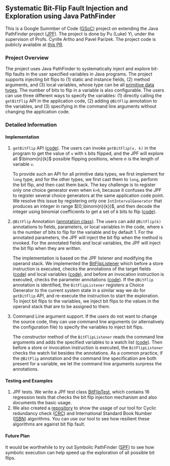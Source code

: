 ## Systematic Bit-Flip Fault Injection and Exploration using Java PathFinder

This is a Google Summber of Code ([GSoC](https://summerofcode.withgoogle.com)) project on extending the Java PathFinder project ([JPF](https://github.com/javapathfinder/jpf-core)). The project is done by Pu (Luke) Yi, under the supervison of Profs. Cyrille Artho and Pavel Parízek.
The project code is publicly available at [this PR](https://github.com/y553546436/jpf-core/pull/10).

### Project Overview

The project uses Java PathFinder to systematically inject and explore bit-flip faults in the user specified variables in Java programs. The project supports injecting bit flips to (1) static and instance fields, (2) method arguments, and (3) local variables, whose type can be all [primitive data types](https://docs.oracle.com/javase/tutorial/java/nutsandbolts/datatypes.html). The number of bits to flip in a variable is also configurable. The users can use three different ways to specify the variables: (1) directly calling the `getBitFlip` API in the application code, (2) adding `@BitFlip` annotation to the variables, and (3) specifying in the command line arguments without changing the application code.

### Detailed Information

#### Implementation

1. `getBitFlip` API ([code](https://github.com/y553546436/jpf-core/blob/FaultInjection/src/main/gov/nasa/jpf/vm/JPF_gov_nasa_jpf_vm_Verify.java#L468)). The users can invoke `getBitFlip(v, k)` in the program to get the value of `v` with `k` bits flipped, and the JPF will explore all $\binom{n}{k}$ possible flipping positions, where $n$ is the length of variable `v`.

   To provide such an API for all primitive data types, we first implement for `long` type, and for the other types, we first cast them to `long`, perform the bit flip, and then cast them back. The key challenge is to register only one choice generator even when `k>0`, because it confuses the JPF to register several choice generators at the same application code point. We resolve this issue by registering only one `IntIntervalGenerator` that produces an integer in range $[0,\binom{n}{k})$, and then decode the integer using binomial coefficients to get a set of $k$ bits to flip ([code](https://github.com/y553546436/jpf-core/blob/FaultInjection/src/main/gov/nasa/jpf/vm/JPF_gov_nasa_jpf_vm_Verify.java#L492)).

2. `@BitFlip` Annotation ([annotation class](https://github.com/y553546436/jpf-core/blob/FaultInjection/src/annotations/gov/nasa/jpf/annotation/BitFlip.java)). The users can add `@BitFlip(k)` annotations to fields, parameters, or local variables in the code, where `k` is the number of bits to flip for the variable and by default 1. For the annotated parameters, the JPF will inject the bit flip when the method is invoked. For the annotated fields and local variables, the JPF will inject the bit flip when they are written.

   The implementation is based on the JPF listener and modifying the operand stack. We implemented the [BitFlipListener](https://github.com/y553546436/jpf-core/blob/FaultInjection/src/main/gov/nasa/jpf/listener/BitFlipListener.java) which before a store instruction is executed, checks the annotations of the target fields ([code](https://github.com/y553546436/jpf-core/blob/FaultInjection/src/main/gov/nasa/jpf/listener/BitFlipListener.java#L304)) and local variables ([code](https://github.com/y553546436/jpf-core/blob/FaultInjection/src/main/gov/nasa/jpf/listener/BitFlipListener.java#L328)), and before an invocation instruction is executed, checks the parameter annotations ([code](https://github.com/y553546436/jpf-core/blob/FaultInjection/src/main/gov/nasa/jpf/listener/BitFlipListener.java#L269)). If the `@BitFlip` annotation is identified, the `BitFlipListener` registers a Choice Generator to the current system state in a similar way we do for `getBitFlip` API, and re-execute the instruction to start the exploration. To inject bit flips to the variables, we inject bit flips to the values in the operand stack that are to be assigned to them.

3. Command Line argument support. If the users do not want to change the source code, they can use command line arguments (or alternatively the configuration file) to specify the variables to inject bit flips.

   The constructor method of the `BitFlipListener` reads the command line arguments and adds the specified variables to a watch list ([code](https://github.com/y553546436/jpf-core/blob/FaultInjection/src/main/gov/nasa/jpf/listener/BitFlipListener.java#L122)). Then before a store or invocation instruction is executed, the `BitFlipListener` checks the watch list besides the annotations. As a common practice, if the `@BitFlip` annotation and the command line specification are both present for a variable, we let the command line arguments surpress the annotations.

#### Testing and Examples

1. JPF tests. We write a JPF test class [BitFlipTest](https://github.com/y553546436/jpf-core/blob/FaultInjection/src/tests/gov/nasa/jpf/test/mc/data/BitFlipTest.java), which contains 16 regression tests that checks the bit flip injection mechanism and also documents the basic usage.
2. We also created a [repository](https://github.com/y553546436/Fault-Injection-Examples) to show the usage of our tool for Cyclic redundancy check ([CRC](https://en.wikipedia.org/wiki/Cyclic_redundancy_check)) and International Standard Book Number ([ISBN](https://en.wikipedia.org/wiki/International_Standard_Book_Number)) algorithms. You can use our tool to see how resilient these algorithms are against bit flip fault.

#### Future Plan

It would be worthwhile to try out Symbolic PathFinder ([SPF](https://github.com/SymbolicPathFinder/jpf-symbc)) to see how symbolic execution can help speed up the exploration of all possible bit flips.
